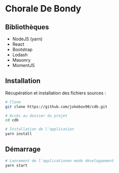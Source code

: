 # Chorale De Bondy

## Bibliothèques

- NodeJS (yarn)
- React
- Bootstrap
- Lodash
- Masonry
- MomentJS

## Installation

Récupération et installation des fichiers sources :

```bash
# Clone
git clone https://github.com/jokebox90/cdb.git

# Accès au dossier du projet
cd cdb

# Installation de l'application
yarn install
```

## Démarrage

```bash
# Lancement de l'applicationen mode développement
yarn start
```
